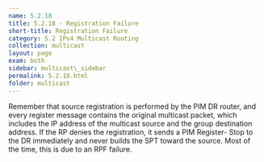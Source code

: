 ```yaml
---
name: 5.2.18
title: 5.2.18 - Registration Failure
short-title: Registration Failure
category: 5.2 IPv4 Multicast Routing
collection: multicast
layout: page
exam: both
sidebar: multicast\_sidebar
permalink: 5.2.18.html
folder: multicast
---
```

Remember that source registration is performed by the PIM DR router, and every register message contains the original multicast packet, which includes the IP address of the multicast source and the group destination address. If the RP denies the registration, it sends a PIM Register- Stop to the DR immediately and never builds the SPT toward the source. Most of the time, this is due to an RPF failure.
